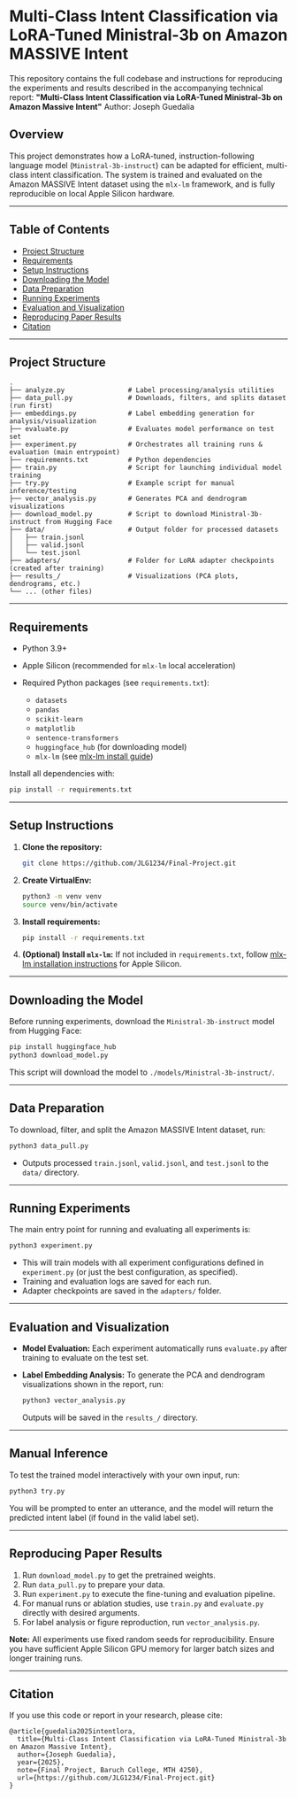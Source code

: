 # Multi-Class Intent Classification via LoRA-Tuned Ministral-3b on Amazon MASSIVE Intent

This repository contains the full codebase and instructions for reproducing the experiments and results described in the accompanying technical report:
**"Multi-Class Intent Classification via LoRA-Tuned Ministral-3b on Amazon Massive Intent"**
Author: Joseph Guedalia

## Overview

This project demonstrates how a LoRA-tuned, instruction-following language model (`Ministral-3b-instruct`) can be adapted for efficient, multi-class intent classification. The system is trained and evaluated on the Amazon MASSIVE Intent dataset using the `mlx-lm` framework, and is fully reproducible on local Apple Silicon hardware.

---

## Table of Contents

* [Project Structure](#project-structure)
* [Requirements](#requirements)
* [Setup Instructions](#setup-instructions)
* [Downloading the Model](#downloading-the-model)
* [Data Preparation](#data-preparation)
* [Running Experiments](#running-experiments)
* [Evaluation and Visualization](#evaluation-and-visualization)
* [Reproducing Paper Results](#reproducing-paper-results)
* [Citation](#citation)

---

## Project Structure

```
.
├── analyze.py                # Label processing/analysis utilities
├── data_pull.py              # Downloads, filters, and splits dataset (run first)
├── embeddings.py             # Label embedding generation for analysis/visualization
├── evaluate.py               # Evaluates model performance on test set
├── experiment.py             # Orchestrates all training runs & evaluation (main entrypoint)
├── requirements.txt          # Python dependencies
├── train.py                  # Script for launching individual model training
├── try.py                    # Example script for manual inference/testing
├── vector_analysis.py        # Generates PCA and dendrogram visualizations
├── download_model.py         # Script to download Ministral-3b-instruct from Hugging Face
├── data/                     # Output folder for processed datasets
│   ├── train.jsonl
│   ├── valid.jsonl
│   └── test.jsonl
├── adapters/                 # Folder for LoRA adapter checkpoints (created after training)
├── results_/                 # Visualizations (PCA plots, dendrograms, etc.)
└── ... (other files)
```

---

## Requirements

* Python 3.9+
* Apple Silicon (recommended for `mlx-lm` local acceleration)
* Required Python packages (see `requirements.txt`):

  * `datasets`
  * `pandas`
  * `scikit-learn`
  * `matplotlib`
  * `sentence-transformers`
  * `huggingface_hub` (for downloading model)
  * `mlx-lm` (see [mlx-lm install guide](https://github.com/ml-explore/mlx-lm))

Install all dependencies with:

```bash
pip install -r requirements.txt
```

---

## Setup Instructions

1. **Clone the repository:**

   ```bash
   git clone https://github.com/JLG1234/Final-Project.git
   ```

2. **Create VirtualEnv:**

   ```bash
   python3 -m venv venv
   source venv/bin/activate
   ```

3. **Install requirements:**

   ```bash
   pip install -r requirements.txt
   ```

4. **(Optional) Install `mlx-lm`:**
   If not included in `requirements.txt`, follow [mlx-lm installation instructions](https://github.com/ml-explore/mlx-lm) for Apple Silicon.

---

## Downloading the Model

Before running experiments, download the `Ministral-3b-instruct` model from Hugging Face:

```bash
pip install huggingface_hub
python3 download_model.py
```

This script will download the model to `./models/Ministral-3b-instruct/`.

---

## Data Preparation

To download, filter, and split the Amazon MASSIVE Intent dataset, run:

```bash
python3 data_pull.py
```

* Outputs processed `train.jsonl`, `valid.jsonl`, and `test.jsonl` to the `data/` directory.

---

## Running Experiments

The main entry point for running and evaluating all experiments is:

```bash
python3 experiment.py
```

* This will train models with all experiment configurations defined in `experiment.py` (or just the best configuration, as specified).
* Training and evaluation logs are saved for each run.
* Adapter checkpoints are saved in the `adapters/` folder.

---

## Evaluation and Visualization

* **Model Evaluation:**
  Each experiment automatically runs `evaluate.py` after training to evaluate on the test set.
* **Label Embedding Analysis:**
  To generate the PCA and dendrogram visualizations shown in the report, run:

  ```bash
  python3 vector_analysis.py
  ```

  Outputs will be saved in the `results_/` directory.

---

## Manual Inference

To test the trained model interactively with your own input, run:

```bash
python3 try.py
```

You will be prompted to enter an utterance, and the model will return the predicted intent label (if found in the valid label set).

---

## Reproducing Paper Results

1. Run `download_model.py` to get the pretrained weights.
2. Run `data_pull.py` to prepare your data.
3. Run `experiment.py` to execute the fine-tuning and evaluation pipeline.
4. For manual runs or ablation studies, use `train.py` and `evaluate.py` directly with desired arguments.
5. For label analysis or figure reproduction, run `vector_analysis.py`.

**Note:**
All experiments use fixed random seeds for reproducibility. Ensure you have sufficient Apple Silicon GPU memory for larger batch sizes and longer training runs.

---

## Citation

If you use this code or report in your research, please cite:

```
@article{guedalia2025intentlora,
  title={Multi-Class Intent Classification via LoRA-Tuned Ministral-3b on Amazon Massive Intent},
  author={Joseph Guedalia},
  year={2025},
  note={Final Project, Baruch College, MTH 4250},
  url={https://github.com/JLG1234/Final-Project.git}
}
```
